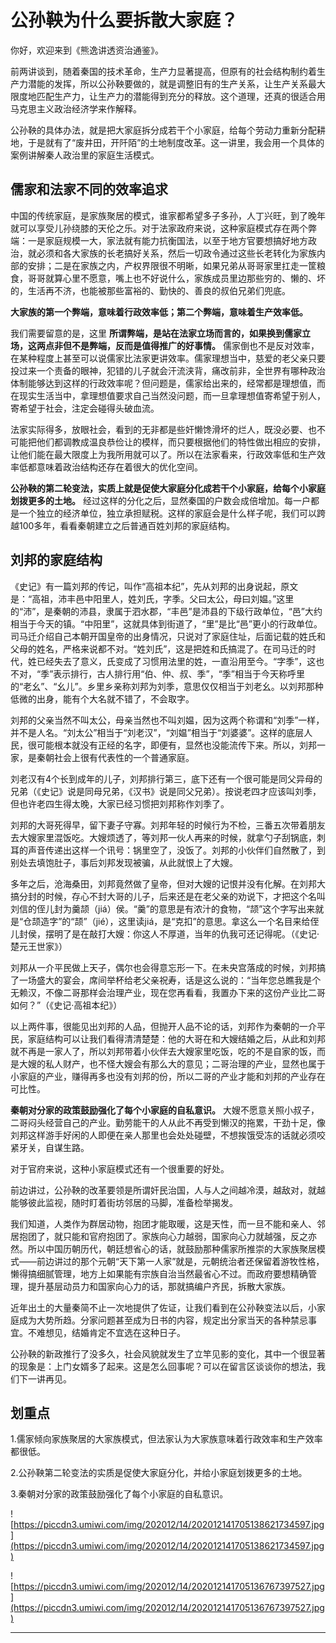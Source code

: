 # 公孙鞅为什么要拆散大家庭？

你好，欢迎来到《熊逸讲透资治通鉴》。

前两讲谈到，随着秦国的技术革命，生产力显著提高，但原有的社会结构制约着生产力潜能的发挥，所以公孙鞅要做的，就是调整旧有的生产关系，让生产关系最大限度地匹配生产力，让生产力的潜能得到充分的释放。这个道理，还真的很适合用马克思主义政治经济学来作解释。

公孙鞅的具体办法，就是把大家庭拆分成若干个小家庭，给每个劳动力重新分配耕地，于是就有了“废井田，开阡陌”的土地制度改革。这一讲里，我会用一个具体的案例讲解秦人政治里的家庭生活模式。

## 儒家和法家不同的效率追求

中国的传统家庭，是家族聚居的模式，谁家都希望多子多孙，人丁兴旺，到了晚年就可以享受儿孙绕膝的天伦之乐。对于法家政府来说，这种家庭模式存在两个弊端：一是家庭规模一大，家法就有能力抗衡国法，以至于地方官要想搞好地方政治，就必须和各大家族的长老搞好关系，然后一切政令通过这些长老转化为家族内部的安排；二是在家族之内，产权界限很不明晰，如果兄弟从哥哥家里扛走一筐粮食，哥哥就算心里不愿意，嘴上也不好说什么，家族成员里边那些穷的、懒的、坏的，生活再不济，也能被那些富裕的、勤快的、善良的叔伯兄弟们兜底。

 **大家族的第一个弊端，意味着行政效率低；第二个弊端，意味着生产效率低。**

我们需要留意的是，这里 **所谓弊端，是站在法家立场而言的，如果换到儒家立场，这两点非但不是弊端，反而是值得推广的好事情。** 儒家倒也不是反对效率，在某种程度上甚至可以说儒家比法家更讲效率。儒家理想当中，慈爱的老父亲只要投过来一个责备的眼神，犯错的儿子就会汗流浃背，痛改前非，全世界有哪种政治体制能够达到这样的行政效率呢？但问题是，儒家给出来的，经常都是理想值，而在现实生活当中，拿理想值要求自己当然没问题，而一旦拿理想值寄希望于别人，寄希望于社会，注定会碰得头破血流。

法家实际得多，放眼社会，看到的无非都是些奸懒馋滑坏的烂人，既没必要、也不可能把他们都调教成温良恭俭让的模样，而只要根据他们的特性做出相应的安排，让他们能在最大限度上为我所用就可以了。所以在法家看来，行政效率低和生产效率低都意味着政治结构还存在着很大的优化空间。

 **公孙鞅的第二轮变法，实质上就是促使大家庭分化成若干个小家庭，给每个小家庭划拨更多的土地。** 经过这样的分化之后，显然秦国的户数会成倍增加。每一户都是一个独立的经济单位，独立承担赋税。这样的家庭会是什么样子呢，我们可以跨越100多年，看看秦朝建立之后普通百姓刘邦的家庭结构。

## 刘邦的家庭结构

《史记》有一篇刘邦的传记，叫作“高祖本纪”，先从刘邦的出身说起，原文是：“高祖，沛丰邑中阳里人，姓刘氏，字季。父曰太公，母曰刘媪。”这里的“沛”，是秦朝的沛县，隶属于泗水郡，“丰邑”是沛县的下级行政单位，“邑”大约相当于今天的镇。“中阳里”，这就具体到街道了，“里”是比“邑”更小的行政单位。司马迁介绍自己本朝开国皇帝的出身情况，只说对了家庭住址，后面记载的姓氏和父母的姓名，严格来说都不对。“姓刘氏”，这是把姓和氏搞混了。在司马迁的时代，姓已经失去了意义，氏变成了习惯用法里的姓，一直沿用至今。“字季”，这也不对，“季”表示排行，古人排行用“伯、仲、叔、季”，“季”相当于今天称呼里的“老幺”、“幺儿”。乡里乡亲称刘邦为刘季，意思仅仅相当于刘老幺。以刘邦那种低微的出身，能有个大名就不错了，不会取字。

刘邦的父亲当然不叫太公，母亲当然也不叫刘媪，因为这两个称谓和“刘季”一样，并不是人名。“刘太公”相当于“刘老汉”，“刘媪”相当于“刘婆婆”。这样的底层人民，很可能根本就没有正经的名字，即便有，显然也没能流传下来。所以，刘邦一家，是秦朝社会上很有代表性的一个普通家庭。

刘老汉有4个长到成年的儿子，刘邦排行第三，底下还有一个很可能是同父异母的兄弟（《史记》说是同母兄弟，《汉书》说是同父兄弟）。按说老四才应该叫刘季，但也许老四生得太晚，大家已经习惯把刘邦称作刘季了。

刘邦的大哥死得早，留下妻子守寡。刘邦年轻的时候行为不检，三番五次带着朋友去大嫂家里混饭吃。大嫂烦透了，等刘邦一伙人再来的时候，就拿勺子刮锅底，刺耳的声音传递出这样一个讯号：锅里空了，没饭了。刘邦的小伙伴们自然散了，到别处去填饱肚子，事后刘邦发现被骗，从此就恨上了大嫂。

多年之后，沧海桑田，刘邦竟然做了皇帝，但对大嫂的记恨并没有化解。在刘邦大搞分封的时候，存心不封大哥的儿子，后来还是在老父亲的劝说下，才把这个名叫刘信的侄儿封为羹颉（jiá）侯。“羹”的意思是有浓汁的食物，“颉”这个字写出来就是“仓颉造字”的“颉”（jié），这里读jiá，是“克扣”的意思。拿这么一个名目来给侄儿封侯，摆明了是在敲打大嫂：你这人不厚道，当年的仇我可还记得呢。（《史记·楚元王世家》）

刘邦从一介平民做上天子，偶尔也会得意忘形一下。在未央宫落成的时候，刘邦搞了一场盛大的宴会，席间举杯给老父亲祝寿，话是这么说的：“当年您总瞧我是个无赖汉，不像二哥那样会治理产业，现在您再看看，我置办下来的这份产业比二哥如何？”（《史记·高祖本纪》）

以上两件事，很能见出刘邦的人品，但抛开人品不论的话，刘邦作为秦朝的一介平民，家庭结构可以让我们看得清清楚楚：他的大哥在和大嫂结婚之后，从此和刘邦就不再是一家人了，所以刘邦带着小伙伴去大嫂家里吃饭，吃的不是自家的饭，而是大嫂的私人财产，也不怪大嫂会有那么大的意见；二哥治理的产业，显然也属于小家庭的产业，赚得再多也没有刘邦的份，所以二哥的产业才能和刘邦的产业存在可比性。

 **秦朝对分家的政策鼓励强化了每个小家庭的自私意识。** 大嫂不愿意关照小叔子，二哥闷头经营自己的产业。勤劳能干的人从此不再受到懒汉的拖累，干劲十足，像刘邦这样游手好闲的人即便在亲人那里也会处处碰壁，不想挨饿受冻的话就必须咬紧牙关，自谋生路。

对于官府来说，这种小家庭模式还有一个很重要的好处。

前边讲过，公孙鞅的改革要领是所谓奸民治国，人与人之间越冷漠，越敌对，就越能够彼此监视，随时盯着街坊邻居的马脚，准备检举揭发。

我们知道，人类作为群居动物，抱团才能取暖，这是天性，而一旦不能和亲人、邻居抱团了，就只能和官府抱团了。家族向心力越弱，国家向心力就越强，反之亦然。所以中国历朝历代，朝廷想省心的话，就鼓励那种儒家所推崇的大家族聚居模式——前边讲过的那个元朝“天下第一人家”就是，元朝统治者还保留着游牧性格，懒得搞细腻管理，地方上如果能有宗族自治当然最省心不过。而政府要想精确管理，提升基层动员力和国家向心力的话，那就搞编户齐民，拆散大家族。

近年出土的大量秦简不止一次地提供了佐证，让我们看到在公孙鞅变法以后，小家庭成为大势所趋。分家问题甚至成为日书的内容，规定出分家当天的各种禁忌事宜。不难想见，结婚肯定不宜选在这种日子。

公孙鞅的新政推行了没多久，社会风貌就发生了立竿见影的变化，其中一个很显著的现象是：上门女婿多了起来。这是怎么回事呢？可以在留言区谈谈你的想法，我们下一讲再见。

## 划重点

1.儒家倾向家族聚居的大家族模式，但法家认为大家族意味着行政效率和生产效率都很低。

2.公孙鞅第二轮变法的实质是促使大家庭分化，并给小家庭划拨更多的土地。
 
3.秦朝对分家的政策鼓励强化了每个小家庭的自私意识。

![https://piccdn3.umiwi.com/img/202012/14/202012141705138621734597.jpg](https://piccdn3.umiwi.com/img/202012/14/202012141705138621734597.jpg)

![https://piccdn3.umiwi.com/img/202012/14/202012141705136767397527.jpg](https://piccdn3.umiwi.com/img/202012/14/202012141705136767397527.jpg)

---
